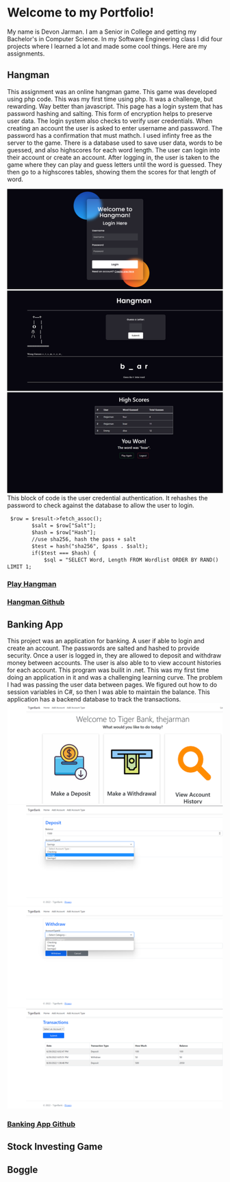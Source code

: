 # Welcome to my Portfolio!
My name is Devon Jarman. I am a Senior in College and getting my Bachelor's in Computer Science. In my Software Engineering class I did four projects where I learned a lot and made some cool things. Here are my assignments.
## Hangman
This assignment was an online hangman game. This game was developed using php code. This was my first time using php. It was a challenge, but rewarding. Way better than javascript. This page has a login system that has password hashing and salting. This form of encryption helps to preserve user data. The login system also checks to verify user credentials. When creating an account the user is asked to enter username and password. The password has a confirmation that must mathch. I used infinty free as the server to the game. There is a database used to save user data, words to be guessed, and also highscores for each word length. The user can login into their account or create an account. After logging in, the user is taken to the game where they can play and guess letters until the word is guessed. They then go to a highscores tables, showing them the scores for that length of word. 

![Welcome](Welcome.png)
![Hangman](Hangman.png)
![HighScores](HighScores.png)
This block of code is the user credential authentication. It rehashes the password to check against the database to allow the user to login.

```
 $row = $result->fetch_assoc();
		$salt = $row["Salt"];
        $hash = $row["Hash"];
        //use sha256, hash the pass + salt
        $test = hash("sha256", $pass . $salt);
        if($test === $hash) {
            $sql = "SELECT Word, Length FROM Wordlist ORDER BY RAND() LIMIT 1;
```
            

### [Play Hangman](https://thejarman.epizy.com/Welcome.php)

### [Hangman Github](https://github.com/thejarman1/Hangman)
## Banking App
This project was an application for banking. A user if able to login and create an account. The passwords are salted and hashed to provide security. Once a user is logged in, they are allowed to deposit and withdraw money between accounts. The user is also able to to view account histories for each account. This program was builit in .net. This was my first time doing an application in it and was a challenging learning curve. The problem I had was passing the user data between pages. We figured out how to do session variables in C#, so then I was able to maintain the balance. This application has a backend database to track the transactions. 
![Home](Login.png)
![Deposit](Deposit.png)
![Withdraw](Withraw.png)
![Transactions](Transactions.png)

### [Banking App Github](https://github.com/rflowers45/TigerBanking)
## Stock Investing Game
## Boggle
